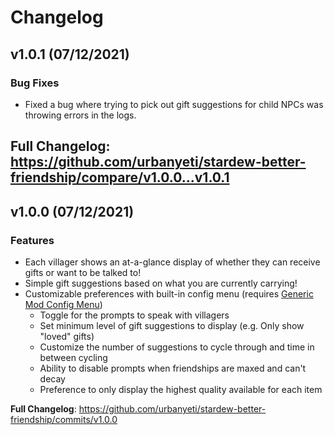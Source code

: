 # Changelog

## v1.0.1 (07/12/2021)
### Bug Fixes
- Fixed a bug where trying to pick out gift suggestions for child NPCs was throwing errors in the logs.

**Full Changelog**: https://github.com/urbanyeti/stardew-better-friendship/compare/v1.0.0...v1.0.1
---

## v1.0.0 (07/12/2021)
### Features
- Each villager shows an at-a-glance display of whether they can receive gifts or want to be talked to!
- Simple gift suggestions based on what you are currently carrying!
- Customizable preferences with built-in config menu (requires [Generic Mod Config Menu](https://www.nexusmods.com/stardewvalley/mods/5098))
  - Toggle for the prompts to speak with villagers
  - Set minimum level of gift suggestions to display (e.g. Only show "loved" gifts)
  - Customize the number of suggestions to cycle through and time in between cycling
  - Ability to disable prompts when friendships are maxed and can't decay
  - Preference to only display the highest quality available for each item
        
**Full Changelog**: https://github.com/urbanyeti/stardew-better-friendship/commits/v1.0.0